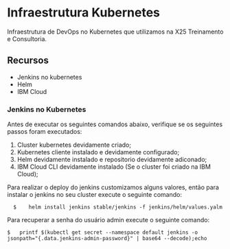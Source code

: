 # Infraestrutura Kubernetes

Infraestrutura de DevOps no Kubernetes que utilizamos na X25 Treinamento e Consultoria.

## Recursos 
- Jenkins no kubernetes
- Helm
- IBM Cloud

### Jenkins no Kubernetes

Antes de executar os seguintes comandos abaixo, verifique se os seguintes passos foram executados:

1. Cluster kubernetes devidamente criado;
2. Kubernetes cliente instalado e devidamente configurado;
3. Helm devidamente instalado e repositorio devidamente adiconado;
4. IBM Cloud CLI devidamente instalado (Se o cluster foi criado na IBM Cloud);

Para realizar o deploy do jenkins customizamos alguns valores, então para instalar o jenkins no seu cluster execute o seguinte comando:

`   $    helm install jenkins stable/jenkins -f jenkins/helm/values.yalm
`

Para recuperar a senha do usuário admin execute o seguinte comando:

`$   printf $(kubectl get secret --namespace default jenkins -o jsonpath="{.data.jenkins-admin-password}" | base64 --decode);echo`



